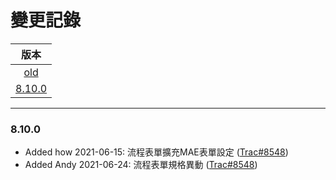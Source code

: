 變更記錄
===
| 版本 |
| :---: |
| [old](#old) |
| [8.10.0](#v8_10_0) |

***

### <a id='v8_10_0'></a>8.10.0
* Added how 2021-06-15: 流程表單擴充MAE表單設定 ([Trac#8548])
* Added Andy 2021-06-24: 流程表單規格異動 ([Trac#8548])

 
<!-- 圖片 -->


<!-- 超連結 -->
[Trac#8548]:http://trac.uneec.com/trac/neco/ticket/8549 "#8548"

